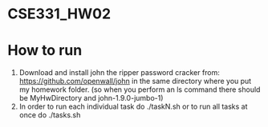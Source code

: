 # CSE331_HW02

# How to run
1. Download and install john the ripper password cracker from: https://github.com/openwall/john in the same directory where you put my homework folder. (so when you perform an ls command there should be MyHwDirectory and john-1.9.0-jumbo-1)
2. In order to run each individual task do ./taskN.sh or to run all tasks at once do ./tasks.sh
